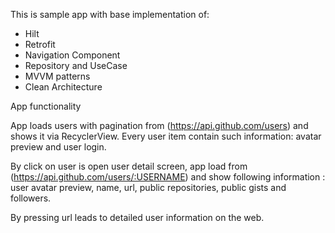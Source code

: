 This is sample app with base implementation of:

- Hilt
- Retrofit
- Navigation Component
- Repository and UseCase
- MVVM patterns
- Clean Architecture

App functionality

App loads users with pagination from (https://api.github.com/users) and shows it via RecyclerView.
Every user item  contain such information: avatar preview and user login.

By click on user is open user detail screen, app load from (https://api.github.com/users/:USERNAME) and show following information : user avatar
preview, name, url, public repositories, public gists and followers. 

By pressing url leads to detailed user information on the web.

